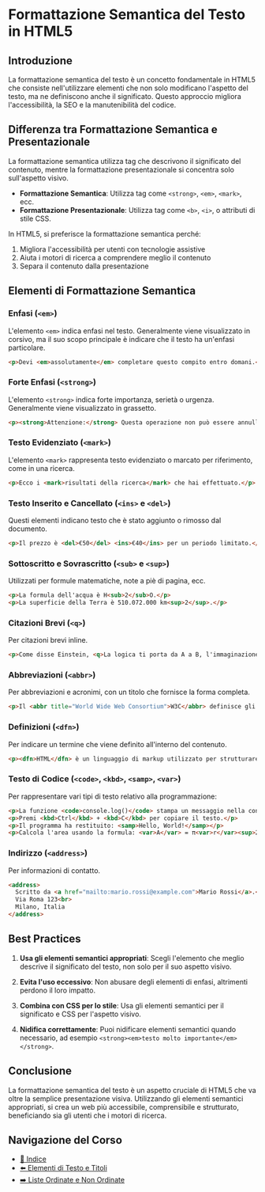 # Formattazione Semantica del Testo in HTML5

## Introduzione

La formattazione semantica del testo è un concetto fondamentale in HTML5 che consiste nell'utilizzare elementi che non solo modificano l'aspetto del testo, ma ne definiscono anche il significato. Questo approccio migliora l'accessibilità, la SEO e la manutenibilità del codice.

## Differenza tra Formattazione Semantica e Presentazionale

La formattazione semantica utilizza tag che descrivono il significato del contenuto, mentre la formattazione presentazionale si concentra solo sull'aspetto visivo.

- **Formattazione Semantica**: Utilizza tag come `<strong>`, `<em>`, `<mark>`, ecc.
- **Formattazione Presentazionale**: Utilizza tag come `<b>`, `<i>`, o attributi di stile CSS.

In HTML5, si preferisce la formattazione semantica perché:

1. Migliora l'accessibilità per utenti con tecnologie assistive
2. Aiuta i motori di ricerca a comprendere meglio il contenuto
3. Separa il contenuto dalla presentazione

## Elementi di Formattazione Semantica

### Enfasi (`<em>`)

L'elemento `<em>` indica enfasi nel testo. Generalmente viene visualizzato in corsivo, ma il suo scopo principale è indicare che il testo ha un'enfasi particolare.

```html
<p>Devi <em>assolutamente</em> completare questo compito entro domani.</p>
```

### Forte Enfasi (`<strong>`)

L'elemento `<strong>` indica forte importanza, serietà o urgenza. Generalmente viene visualizzato in grassetto.

```html
<p><strong>Attenzione:</strong> Questa operazione non può essere annullata.</p>
```

### Testo Evidenziato (`<mark>`)

L'elemento `<mark>` rappresenta testo evidenziato o marcato per riferimento, come in una ricerca.

```html
<p>Ecco i <mark>risultati della ricerca</mark> che hai effettuato.</p>
```

### Testo Inserito e Cancellato (`<ins>` e `<del>`)

Questi elementi indicano testo che è stato aggiunto o rimosso dal documento.

```html
<p>Il prezzo è <del>€50</del> <ins>€40</ins> per un periodo limitato.</p>
```

### Sottoscritto e Sovrascritto (`<sub>` e `<sup>`)

Utilizzati per formule matematiche, note a piè di pagina, ecc.

```html
<p>La formula dell'acqua è H<sub>2</sub>O.</p>
<p>La superficie della Terra è 510.072.000 km<sup>2</sup>.</p>
```

### Citazioni Brevi (`<q>`)

Per citazioni brevi inline.

```html
<p>Come disse Einstein, <q>La logica ti porta da A a B, l'immaginazione ti porta ovunque.</q></p>
```

### Abbreviazioni (`<abbr>`)

Per abbreviazioni e acronimi, con un titolo che fornisce la forma completa.

```html
<p>Il <abbr title="World Wide Web Consortium">W3C</abbr> definisce gli standard web.</p>
```

### Definizioni (`<dfn>`)

Per indicare un termine che viene definito all'interno del contenuto.

```html
<p><dfn>HTML</dfn> è un linguaggio di markup utilizzato per strutturare il contenuto sul web.</p>
```

### Testo di Codice (`<code>`, `<kbd>`, `<samp>`, `<var>`)

Per rappresentare vari tipi di testo relativo alla programmazione:

```html
<p>La funzione <code>console.log()</code> stampa un messaggio nella console.</p>
<p>Premi <kbd>Ctrl</kbd> + <kbd>C</kbd> per copiare il testo.</p>
<p>Il programma ha restituito: <samp>Hello, World!</samp></p>
<p>Calcola l'area usando la formula: <var>A</var> = π<var>r</var><sup>2</sup></p>
```

### Indirizzo (`<address>`)

Per informazioni di contatto.

```html
<address>
  Scritto da <a href="mailto:mario.rossi@example.com">Mario Rossi</a>.<br>
  Via Roma 123<br>
  Milano, Italia
</address>
```

## Best Practices

1. **Usa gli elementi semantici appropriati**: Scegli l'elemento che meglio descrive il significato del testo, non solo per il suo aspetto visivo.

2. **Evita l'uso eccessivo**: Non abusare degli elementi di enfasi, altrimenti perdono il loro impatto.

3. **Combina con CSS per lo stile**: Usa gli elementi semantici per il significato e CSS per l'aspetto visivo.

4. **Nidifica correttamente**: Puoi nidificare elementi semantici quando necessario, ad esempio `<strong><em>testo molto importante</em></strong>`.

## Conclusione

La formattazione semantica del testo è un aspetto cruciale di HTML5 che va oltre la semplice presentazione visiva. Utilizzando gli elementi semantici appropriati, si crea un web più accessibile, comprensibile e strutturato, beneficiando sia gli utenti che i motori di ricerca.

## Navigazione del Corso
- [📑 Indice](../README.md)
- [⬅️ Elementi di Testo e Titoli](./01-ElementiTestoTitoli.md)
- [➡️ Liste Ordinate e Non Ordinate](./03-ListeOrdinateNonOrdinate.md)